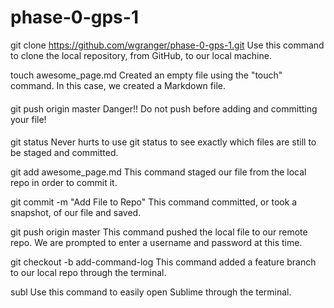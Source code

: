 # phase-0-gps-1

git clone https://github.com/wgranger/phase-0-gps-1.git
Use this command to clone the local repository, from GitHub, to our local machine.

touch awesome_page.md
Created an empty file using the "touch" command. In this case, we created a Markdown file.

####
git push origin master
Danger!! Do not push before adding and committing your file!
####

git status
Never hurts to use git status to see exactly which files are still to be staged and committed.

git add awesome_page.md
This command staged our file from the local repo in order to commit it.

git commit -m "Add File to Repo"
This command committed, or took a snapshot, of our file and saved.

git push origin master
This command pushed the local file to our remote repo. We are prompted to enter a username and password at this time.

git checkout -b add-command-log
This command added a feature branch to our local repo through the terminal.

subl
Use this command to easily open Sublime through the terminal.